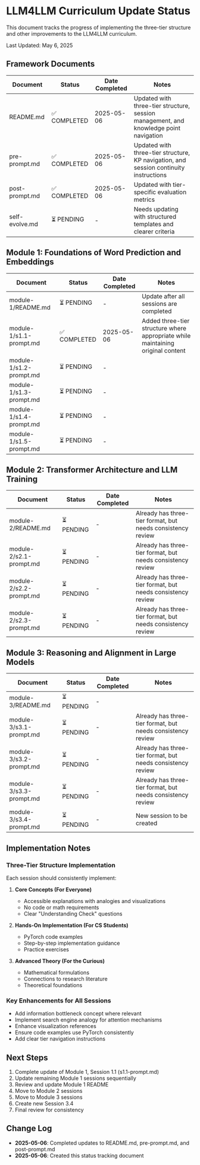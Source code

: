 # LLM4LLM Curriculum Update Status

This document tracks the progress of implementing the three-tier structure and other improvements to the LLM4LLM curriculum.

Last Updated: May 6, 2025

## Framework Documents

| Document | Status | Date Completed | Notes |
|----------|--------|----------------|-------|
| README.md | ✅ COMPLETED | 2025-05-06 | Updated with three-tier structure, session management, and knowledge point navigation |
| pre-prompt.md | ✅ COMPLETED | 2025-05-06 | Updated with three-tier structure, KP navigation, and session continuity instructions |
| post-prompt.md | ✅ COMPLETED | 2025-05-06 | Updated with tier-specific evaluation metrics |
| self-evolve.md | ⏳ PENDING | - | Needs updating with structured templates and clearer criteria |

## Module 1: Foundations of Word Prediction and Embeddings

| Document | Status | Date Completed | Notes |
|----------|--------|----------------|-------|
| module-1/README.md | ⏳ PENDING | - | Update after all sessions are completed |
| module-1/s1.1-prompt.md | ✅ COMPLETED | 2025-05-06 | Added three-tier structure where appropriate while maintaining original content |
| module-1/s1.2-prompt.md | ⏳ PENDING | - | |
| module-1/s1.3-prompt.md | ⏳ PENDING | - | |
| module-1/s1.4-prompt.md | ⏳ PENDING | - | |
| module-1/s1.5-prompt.md | ⏳ PENDING | - | |

## Module 2: Transformer Architecture and LLM Training

| Document | Status | Date Completed | Notes |
|----------|--------|----------------|-------|
| module-2/README.md | ⏳ PENDING | - | Already has three-tier format, but needs consistency review |
| module-2/s2.1-prompt.md | ⏳ PENDING | - | Already has three-tier format, but needs consistency review |
| module-2/s2.2-prompt.md | ⏳ PENDING | - | Already has three-tier format, but needs consistency review |
| module-2/s2.3-prompt.md | ⏳ PENDING | - | Already has three-tier format, but needs consistency review |

## Module 3: Reasoning and Alignment in Large Models

| Document | Status | Date Completed | Notes |
|----------|--------|----------------|-------|
| module-3/README.md | ⏳ PENDING | - | |
| module-3/s3.1-prompt.md | ⏳ PENDING | - | Already has three-tier format, but needs consistency review |
| module-3/s3.2-prompt.md | ⏳ PENDING | - | Already has three-tier format, but needs consistency review |
| module-3/s3.3-prompt.md | ⏳ PENDING | - | Already has three-tier format, but needs consistency review |
| module-3/s3.4-prompt.md | ⏳ PENDING | - | New session to be created |

## Implementation Notes

### Three-Tier Structure Implementation

Each session should consistently implement:

1. **Core Concepts (For Everyone)**
   - Accessible explanations with analogies and visualizations
   - No code or math requirements
   - Clear "Understanding Check" questions

2. **Hands-On Implementation (For CS Students)**
   - PyTorch code examples
   - Step-by-step implementation guidance
   - Practice exercises

3. **Advanced Theory (For the Curious)**
   - Mathematical formulations
   - Connections to research literature
   - Theoretical foundations

### Key Enhancements for All Sessions

- Add information bottleneck concept where relevant
- Implement search engine analogy for attention mechanisms
- Enhance visualization references
- Ensure code examples use PyTorch consistently
- Add clear tier navigation instructions

## Next Steps

1. Complete update of Module 1, Session 1.1 (s1.1-prompt.md)
2. Update remaining Module 1 sessions sequentially
3. Review and update Module 1 README
4. Move to Module 2 sessions
5. Move to Module 3 sessions
6. Create new Session 3.4
7. Final review for consistency

## Change Log

- **2025-05-06**: Completed updates to README.md, pre-prompt.md, and post-prompt.md
- **2025-05-06**: Created this status tracking document
